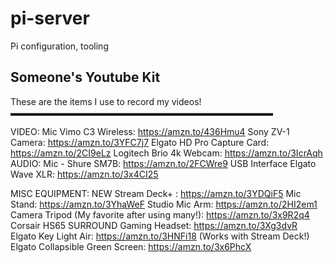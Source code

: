 # pi-server
Pi configuration, tooling


## Someone's Youtube Kit

These are the items I use to record my videos!
▬▬▬▬▬▬▬▬▬▬▬▬▬▬▬▬▬▬▬▬▬▬▬▬▬▬▬▬▬▬

VIDEO:
  Mic Vimo C3 Wireless: https://amzn.to/436Hmu4
  Sony ZV-1 Camera: https://amzn.to/3YFC7j7
  Elgato HD Pro Capture Card: https://amzn.to/2CI9eLz
  Logitech Brio 4k Webcam: https://amzn.to/3IcrAqh
  AUDIO:
  Mic - Shure SM7B: https://amzn.to/2FCWre9
  USB Interface Elgato Wave XLR: https://amzn.to/3x4CI25

MISC EQUIPMENT: 
  NEW Stream Deck+ : https://amzn.to/3YDQiF5
  Mic Stand: https://amzn.to/3YhaWeF
  Studio Mic Arm: https://amzn.to/2HI2em1
  Camera Tripod (My favorite after using many!): https://amzn.to/3x9R2q4
  Corsair HS65 SURROUND Gaming Headset: https://amzn.to/3Xg3dvR
  Elgato Key Light Air: https://amzn.to/3HNFi18 (Works with Stream Deck!)
  Elgato Collapsible Green Screen: https://amzn.to/3x6PhcX

